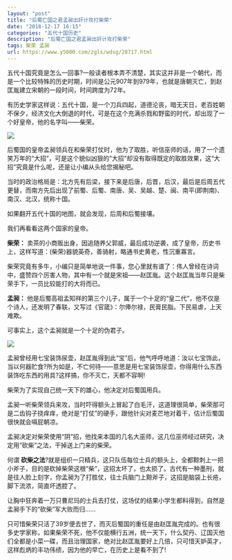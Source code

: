 ```yaml
---
layout: "post"
title: "后蜀亡国之君孟昶出奸计攻打柴荣"
date: "2018-12-17 16:15"
categories: "五代十国历史"
description: "后蜀亡国之君孟昶出奸计攻打柴荣"
tags: 柴荣 孟昶
url: https://www.y5000.com/zgls/wdsg/28717.html
---
```






五代十国究竟是怎么一回事?一般读者根本弄不清楚，其实这并非是一个朝代，而是一个比较特殊的历史时期，时间是公元907年到979年，也就是唐朝灭亡，到赵匡胤建立宋朝的一段时间，时间跨度为72年。

有历史学家这样说：五代十国，是一个刀兵四起，道德沦丧，暗无天日，老百姓朝不保夕，经济文化大倒退的时代，可是在这个充满杀戮和野蛮的时代，却出现了一个好皇帝，他的名字叫——柴荣。

![](https://img.y5000.com/uploads/allimg/180224/13-1P22413454b93.jpg)

后蜀国的皇帝孟昶领兵在和柴荣打仗时，他为了取胜，听信巫师的话，用了一个遗笑万年的“大招”，可是这个貌似凶狠的“大招”却没有取得既定的取胜效果，这“大招”究竟是什么呢，还是让小编从头给您揭秘吧。

当时的政治格局是：北方先有后梁，接下来是后唐，后晋，后汉，最后是后周五代更替，而南方先后出现了前蜀、后蜀、南唐、吴、吴越、楚、闽、南平(即荆南)、南汉、北汉，统称十国。

如果翻开五代十国的地图，就会发现，后周和后蜀接壤。

我们再看看这两个国家的皇帝。

**柴荣：** 卖茶的小商贩出身，因追随养父郭威，最后成功逆袭，成了皇帝，历史书上，这样写道：(柴荣)器貌英奇，善骑射，略通书史黄老，性沉重寡言。

柴荣究竟有多牛，小编只是简单地说一件事，您心里就有谱了：伟人曾经在诗词中，盛赞四个厉害人物，其中有一个就是宋祖——赵匡胤。这个赵匡胤当年只是柴荣手下，一员比较能打的大将而已。

**孟昶：**
他是后蜀高祖孟知祥的第三个儿子，属于一个十足的“皇二代”，他不仅是个诗人，还发明了春联，又写过《官箴》：尔俸尔禄，民膏民脂。下民易虐，上天难欺。

可事实上，这个孟昶就是一个十足的伪君子。

![](https://img.y5000.com/uploads/allimg/180224/13-1P224134630N0.jpg)

孟昶曾经用七宝装饰尿壶，赵匡胤得到此“宝”后，他气呼呼地道：汝以七宝饰此，当以何器贮食?所为如是，不亡何待——意思是用七宝装饰尿壶，你得用什么东西装饰吃东西的用具?这样搞，你不灭亡，天都不容啊!

柴荣为了实现自己统一天下的雄心，他决定对后蜀国用兵。

孟昶一听柴荣领兵来攻，当时吓得额头上冒起了白毛汗，这道理很简单，柴荣那可是二齿钩子挠痒痒，绝对是“打仗”的硬手，跟他针尖对麦芒地对着干，估计后蜀国很快就会嗝屁朝凉。

孟昶决定对柴荣使用“阴”招，他找来本国的几名大巫师，这几位巫师经过研究，决定用“砍柴”之法，干掉送上门来的柴荣。

何谓
**砍柴之法**?就是组织一只精兵，这只队伍每位士兵的额头上，全都黥刺上一把小斧子，目的是砍掉柴荣这根“柴”，这招太坏了，也太损了。古代有一种墨刑，就是往人脸上刻字，你孟昶为了打胜仗，往士兵脑门上黥斧子，这招是脑袋上长疮，脚下流浓，简直坏透腔了。

让胸中狂奔着一万只曹尼玛的士兵去打仗，这场仗的结果小学生都料得到，自然是孟昶手下的“砍柴”军大败而归……

只可惜柴荣只活了39岁便去世了，而灭后蜀国的重任是由赵匡胤完成的。也有很多史学家称，如果柴荣不死，他不仅能横行五洲，统一天下，什么契丹、辽国灭他们全都是小菜一碟，而且治理国家，绝对比赵匡胤要好上几倍，只可惜天妒英才，这样彪炳的丰功伟绩，因为他的早亡，在历史上是看不到了!
